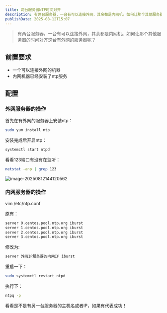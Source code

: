 ```yaml
---
title: 两台服务器NTP时间对齐
description: 有两台服务器，一台有可以连接外网，其余都是内网机。如何让那个其他服务器的时间对齐这台有外网的服务器呢？
publishDate: 2025-08-12T15:07
---
```

> 有两台服务器，一台有可以连接外网，其余都是内网机。如何让那个其他服务器的时间对齐这台有外网的服务器呢？

## 前置要求

* 一个可以连接外网的机器
* 内网机器已经安装了ntp服务

## 配置

### 外网服务器的操作

首先在有外网的服务器上安装ntp：

```sh
sudo yum install ntp
```

安装完成后开启ntp：

```sh
systemctl start ntpd
```

看看123端口有没有在监听：

```sh
netstat -anp | grep 123
```

![image-20250812144120562](https://image.lino.chat/blog/202508121441774.png)

### 内网服务器的操作

vim /etc/ntp.conf

原有：

```sh
server 0.centos.pool.ntp.org iburst
server 1.centos.pool.ntp.org iburst
server 2.centos.pool.ntp.org iburst
server 3.centos.pool.ntp.org iburst
```

修改为:

```sh
server 外网IP服务器的内网IP iburst
```

重启一下：

```sh
sudo systemctl restart ntpd
```

执行下：

```sh
ntpq -p
```

看看是不是有另一台服务器的主机名或者IP，如果有代表成功！
